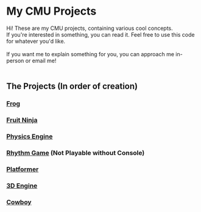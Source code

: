 # My CMU Projects

Hi! These are my CMU projects, containing various cool concepts.<br>
If you're interested in something, you can read it. Feel free to use this code for whatever you'd like.<br>
<br>
If you want me to explain something for you, you can approach me in-person or email me!<br>
<br>
## The Projects (In order of creation)
### [Frog](https://academy.cs.cmu.edu/sharing/blanchedAlmondLobster1031)
### [Fruit Ninja](https://academy.cs.cmu.edu/sharing/sandyBrownSnake5036)
### [Physics Engine](https://academy.cs.cmu.edu/sharing/khakiTiger2896)
### [Rhythm Game](https://academy.cs.cmu.edu/sharing/khakiHorse6490) (Not Playable without Console)
### [Platformer](https://academy.cs.cmu.edu/sharing/siennaCrocodile4809)
### [3D Engine](https://academy.cs.cmu.edu/sharing/blueVioletTiger7209)
### [Cowboy](https://academy.cs.cmu.edu/sharing/slateBlueFly8841)
